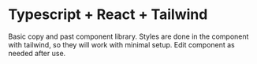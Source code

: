# Typescript + React + Tailwind

Basic copy and past component library. Styles are done in the component with tailwind, so they will work with minimal setup. Edit component as needed after use.
